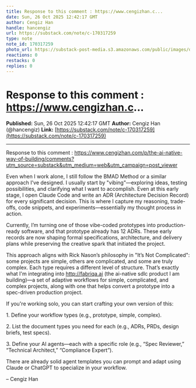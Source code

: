 ```yaml
---
title: Response to this comment : https://www.cengizhan.c...
date: Sun, 26 Oct 2025 12:42:17 GMT
author: Cengiz Han
handle: hancengiz
url: https://substack.com/note/c-170317259
type: note
note_id: 170317259
photo_url: https://substack-post-media.s3.amazonaws.com/public/images/dd3c9352-78f7-4a7e-ab29-7efd239dd41c_400x400.jpeg
reactions: 0
restacks: 0
replies: 0
---
```


# Response to this comment : https://www.cengizhan.c...

**Published:** Sun, 26 Oct 2025 12:42:17 GMT
**Author:** Cengiz Han (@hancengiz)
**Link:** [https://substack.com/note/c-170317259](https://substack.com/note/c-170317259)

---

Response to this comment : <https://www.cengizhan.com/p/the-ai-native-way-of-building/comments?utm_source=substack&utm_medium=web&utm_campaign=post_viewer>

Even when I work alone, I still follow the BMAD Method or a similar approach I've designed. I usually start by "vibing"—exploring ideas, testing possibilities, and clarifying what I want to accomplish. Even at this early stage, I open Claude Code and write an ADR (Architecture Decision Record) for every significant decision. This is where I capture my reasoning, trade-offs, code snippets, and experiments—essentially my thought process in action.

Currently, I’m turning one of those vibe-coded prototypes into production-ready software, and that prototype already has 12 ADRs. These early records are now shaping formal specifications, architecture, and delivery plans while preserving the creative spark that initiated the project.

This approach aligns with Rick Nason’s philosophy in "It’s Not Complicated": some projects are simple, others are complicated, and some are truly complex. Each type requires a different level of structure. That’s exactly what I'm integrating into <http://fabriqa.ai> (the ai-native sdlc product I am building)—a set of adaptive workflows for simple, complicated, and complex projects, along with one that helps convert a prototype into a spec-driven production project.

If you're working solo, you can start crafting your own version of this:

1\. Define your workflow types (e.g., prototype, simple, complex).

2\. List the document types you need for each (e.g., ADRs, PRDs, design briefs, test specs).

3\. Define your AI agents—each with a specific role (e.g., “Spec Reviewer,” “Technical Architect,” “Compliance Expert”).

There are already solid agent templates you can prompt and adapt using Claude or ChatGPT to specialize in your workflow.

– Cengiz Han

